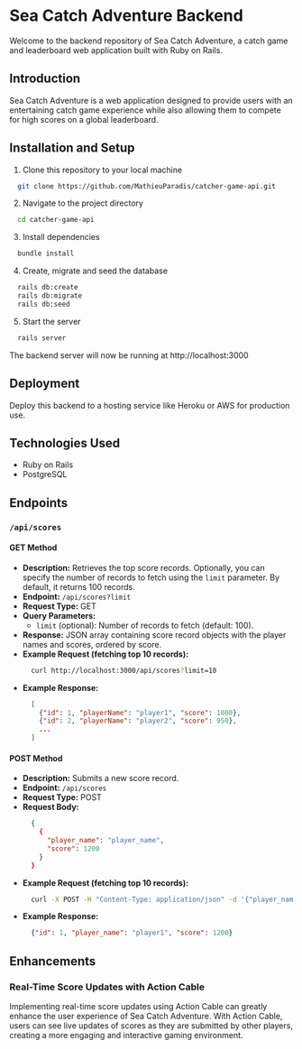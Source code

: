 # Sea Catch Adventure Backend
Welcome to the backend repository of Sea Catch Adventure, a catch game and leaderboard web application built with Ruby on Rails.


## Introduction
Sea Catch Adventure is a web application designed to provide users with an entertaining catch game experience while also allowing them to compete for high scores on a global leaderboard.


## Installation and Setup
1. Clone this repository to your local machine
```bash
  git clone https://github.com/MathieuParadis/catcher-game-api.git
```

2. Navigate to the project directory
```bash
  cd catcher-game-api
```

3. Install dependencies
```bash
  bundle install
```

4. Create, migrate and seed the database
```bash
  rails db:create
  rails db:migrate
  rails db:seed
```

5. Start the server
```bash
  rails server
```

The backend server will now be running at http://localhost:3000


## Deployment
Deploy this backend to a hosting service like Heroku or AWS for production use.


## Technologies Used
* Ruby on Rails
* PostgreSQL


## Endpoints
### `/api/scores`
#### GET Method
- **Description:** Retrieves the top score records. Optionally, you can specify the number of records to fetch using the `limit` parameter. By default, it returns 100 records.
- **Endpoint:** `/api/scores?limit`
- **Request Type:** GET
- **Query Parameters:**
  - `limit` (optional): Number of records to fetch (default: 100).
- **Response:** JSON array containing score record objects with the player names and scores, ordered by score.
- **Example Request (fetching top 10 records):**
  ```bash
    curl http://localhost:3000/api/scores?limit=10
  ```
- **Example Response:**
  ```json
    [
      {"id": 1, "playerName": "player1", "score": 1000},
      {"id": 2, "playerName": "player2", "score": 950},
      ...
    ]
  ```

#### POST Method
- **Description:** Submits a new score record.
- **Endpoint:** `/api/scores`
- **Request Type:** POST
- **Request Body:**
  ```json
    {
      {
        "player_name": "player_name",
        "score": 1200
      }
    }
  ```
- **Example Request (fetching top 10 records):**
  ```bash
    curl -X POST -H "Content-Type: application/json" -d '{"player_name": "player1", "score": 1200}' http://localhost:3000/api/scores
  ```
- **Example Response:**
  ```json
    {"id": 1, "player_name": "player1", "score": 1200}
  ```

## Enhancements
### Real-Time Score Updates with Action Cable
Implementing real-time score updates using Action Cable can greatly enhance the user experience of Sea Catch Adventure. With Action Cable, users can see live updates of scores as they are submitted by other players, creating a more engaging and interactive gaming environment.
